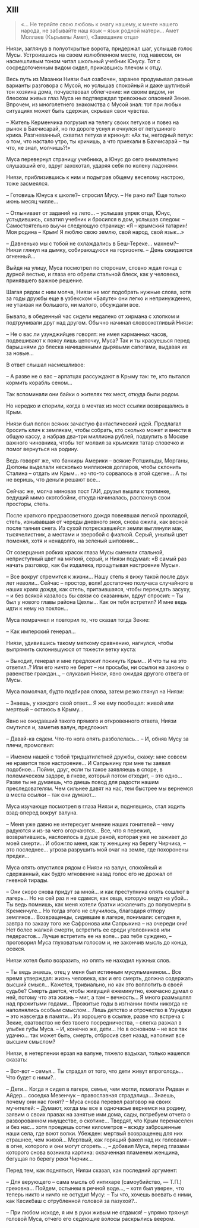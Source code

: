 ## XIII

> «… Не теряйте свою любовь к очагу нашему, к мечте нашего народа, не забывайте наш язык – язык родной матери…
> Амет Моллаев (Кърымлы Амет), «Завещание отца»

Ниязи, заглянув в полуоткрытые ворота, придержал шаг, услышав голос Мусы.
Устроившись на своем излюбленном месте, под навесом, он насмешливым тоном читал школьный учебник Юнусу.
Тот с сосредоточенным видом сидел, прижавшись плечом к отцу.

Весь путь из Мазанки Ниязи был озабочен, заранее продумывал разные варианты разговора с Мусой, но услышав спокойный и даже шутливый тон хозяина дома, почувствовал облегчение: ни своим видом, ни блеском живых глаз Муса не подтверждал тревожных опасений Зекие.
Впрочем, из многолетнего знакомства с Мусой знал: тот при любых ситуациях может быть сдержан, скрывая свои чувства.

– Житель Керменчика погрузил на телегу своих петухов и повез на рынок в Бахчисарай, но по дороге уснул и очнулся от петушиного крика.
Разгневанный, схватил петуха и крикнул: «Ах ты, негодный петух: о том, что настало утро, ты кричишь, а что приехали в Бахчисарай – ты что, не знал, молчишь?!»

Муса перевернул страницу учебника, а Юнус до сего внимательно слушавший его, вдруг захохотал, ударяя себя по колену ладонями.

Ниязи, приблизившись к ним и подыграв общему веселому настрою, тоже засмеялся.

– Готовишь Юнуса к школе?– спросил Мусу.
– Не рано ли?
Еще только июнь месяц чилле…

– Отлынивает от заданий на лето…
– услышав упрек отца, Юнус, устыдившись, схватил учебник и бросился в дом, услышав следом:
– Самостоятельно выучи следующую страницу:
«Я – крымский татарин!
Моя родина – Крым!
Я люблю свою землю, свой народ, свой язык…»

– Давненько мы с тобой не охлаждались в Беш-Тереке… махнем?– Ниязи глянул на дымку, собирающуюся на горизонте.
– День ожидается огненный…

Выйдя на улицу, Муса посмотрел по сторонам, словно ждал гонца с дурной вестью, и глаза его обрели стальной блеск, как у человека, принявшего важное решение.

Шагая рядом с ним молча, Ниязи не мог подобрать нужные слова, хотя за годы дружбы еще в узбекском «Баяуте» они легко и непринужденно, не утаивая ни большого, ни малого, обсуждали все.

Бывало, в обеденный час сидели недалеко от хирмана с хлопком и подтрунивали друг над другом.
Обычно начинал словоохотливый Ниязи:

– Не о вас ли узунджийцев говорят: не имея карманных часов, подвешивают к поясу лишь цепочку, Муса?
Так и ты красуешься перед барышнями до блеска начищенными дырявыми сапогами, выдавая их за новые…

В ответ слышал насмешливое:

– А разве не о вас – арпатцах рассуждают в Крыму так: те, кто пытался кормить корабль сеном…

Так вспоминали они байки о жителях тех мест, откуда были родом.

Но нередко и спорили, когда в мечтах из мест ссылки возвращались в Крым.

Ниязи был полон всяких зачастую фантастический идей.
Предлагал бросить клич к землякам, чтобы собрать, кто сколько может и внести в общую кассу, а набрав два-три миллиона рублей, подкупить в Москве важного чиновника, чтобы тот молвил за крымских татар словечко и помог вернуться на родину.

Ведь говорят же, что банкиры Америки – всякие Ротшильды, Морганы, Дюпоны выделали несколько миллионов долларов, чтобы склонить Сталина – отдать им Крым… но что-то сорвалось в этой сделке…
А ты не веришь, что деньги решают все…

Сейчас же, молча миновав пост ГАИ, друзья вышли к тропинке, ведущий мимо скотобойни, откуда начиналась, распахнув свои просторы, степь.

После краткого предрассветного дождя повеявшая легкой прохладой, степь, изнывавшая от череды дневного зноя, снова ожила, как весной после таяния снега.
Из сухой потрескавшейся земли выглянули мак, тысячелистник, а местами и зверобой с фиалкой.
Серый, унылый цвет поменял, хотя и ненадолго, на зеленый шиповник…

От созерцания робких красок глаза Мусы сменили стальной, неприступный цвет на мягкий, серый, и Ниязи подумал: «В самый раз начать разговор, как бы издалека, прощупывая настроение Мусы».

– Все вокруг стремится к жизни…
Нашу степь я вижу такой после двух лет неволи…
Сейчас – простор, воля! достаточно получаса случайного в наших краях дождя, как степь, притаившаяся, чтобы переждать засуху, – и без всякой казалось бы связи со сказанным, вдруг спросил:
– Ты был у нового главы района Цехлы…
Как он тебя встретил?
И мне ведь идти к нему на поклон…

Муса помрачнел и повторил то, что сказал тогда Зекие:

– Как имперский генерал…

Ниязи, удивившись такому меткому сравнению, нагнулся, чтобы выпрямить склонившуюся от тяжести ветку куста:

– Выходит, генерал и мне предложит покинуть Крым…
И что ты на это ответил..?
Или его ничто не берет – ни просьбы, ни ссылки на законы о равенстве граждан.., – слукавил Ниязи, явно ожидая другого ответа от Мусы.

Муса помолчал, будто подбирая слова, затем резко глянул на Ниязи:

– Знаешь, у каждого свой ответ…
Я же ему пообещал: живой или мертвый – остаюсь в Крыму…

Явно не ожидавший такого прямого и откровенного ответа, Ниязи смутился и, заметив валун, предложил:

– Давай-ка сядем.
Что-то нога опять разболелась…
– И, обняв Мусу за плечи, промолвил:

– Именем нашей с тобой тридцатилетней дружбы, скажу: мне совсем не нравится твое настроение…
И Сапрыкину при мне ты заявил подобное…
Пойми, друг, если ты такое заявляешь в споре, в полемическом задоре, в гневе, который потом отходит, – это одно…
Разве ты не думаешь, что даешь повод для радости нашим преследователям.
Чем сильнее давят на нас, тем быстрее мы вернемся в места ссылки – так они думают…

Муса изучающе посмотрел в глаза Ниязи и, поднявшись, стал ходить взад-вперед вокруг валуна.

– Меня уже давно не интересует мнение наших гонителей – чему радуются и из-за чего огорчаются…
Все, что я пережил, возвратившись, наслоилось в душе раной, которая уже не заживет до моей смерти…
И обожгло меня, как ту женщину на берегу Чирчика, – это последнее… угроза разрушить мой очаг на земле, где похоронены предки…

Муса опять опустился рядом с Ниязи на валун, спокойный и сдержанный, как будто мгновение назад голос его не дрожал от гневной тирады.

– Они скоро снова придут за мной… и как преступника опять сошлют в лагерь…
Но на сей раз я не сдамся, как овца, которую ведут на убой…
Ты ведь помнишь, как меня хотели братки искалечить до полусмерти в Кременчуге…
Но тогда этого не случилось, благодаря отпору земляков…
Возвращенцы, сидевшие в лагере, понимали: сегодня я, завтра по заказу того же Сафронова или Сапрыкина – на очереди они!
Нет более жалкой смерти, встретить ее среди уголовников или педерастов…
Лучше встретить ее на воле… раз тебе суждено, – проговорил Муса глуховатым голосом и, не закончив мысль до конца, осекся.

Ниязи хотел было возразить, но опять не находил нужных слов.

– Ты ведь знаешь, отец у меня был истинным мусульманином…
Все время утверждал: жизнь человека, как и его смерть, должна содержать высший смысл…
Кажется, тривиально, но как это воплотить в своей судьбе?
Смерть дается, чтобы живущий ежеминутно, ежечасно думал о ней, потому что эта жизнь – миг, а там – вечность…
Я много размышлял над прожитыми годами…
Прожитые годы в изгнании почти никогда не наполнялись особым смыслом…
Лишь детство и отрочество в Узунджи – это навсегда в памяти…
Из хорошего в ссылке, разве что встреча с Зекие, сватовство не без твоего посредничества, – слегка разжал в улыбке губы Муса.
– И, конечно же, дети…
Но в основном – не все так удачно… так может быть, смерть, отбросив свет назад, наполнит все высшим смыслом?

Ниязи, в нетерпении ерзая на валуне, тяжело вздыхал, только нашелся сказать:

– Вот-вот – семья…
Ты страдал от того, что дети живут впроголодь…
Что будет с ними?..

– Дети…
Когда я сидел в лагере, семье, чем могли, помогали Ридван и Айдер… соседка Мезенчук – православная страдалица…
Знаешь, почему они нас гонят?
– Муса снова перевел разговор на своих мучителей:
– Думают, когда мы все в одночасье вернемся на родину, заявим о своих правах на занятые ими дома, сады, потребуем отчета о разворованном имуществе, о скотине…
Твердят, что Крым перенаселен и без нас… хотя проедешь сотни километров – всюду заброшенные наши села, где воют волки.
Убежден: мертвый возвращенец для них страшнее, чем живой…
Мертвый, как горящий факел над их головами – в огне, которого и они могут сгореть…, – добавил Муса, перед глазами которого снова возникла картина: охваченная пламенем женщина, бегущая по берегу реки Чирчик…

Перед тем, как подняться, Ниязи сказал, как последний аргумент:

– Для верующего – сама мысль об интихаре (самоубийство, — Т.П.) греховна…
Пойдем, остынем в речной воде…, – хотя был уверен, что теперь никто и ничто не остудит Мусу:
– Ты что, хочешь воевать с ними, как Кесикбаш с отрубленной головой за пазухой?..

– При любом исходе, я им в руки живым не отдамся!
– упрямо тряхнул головой Муса, отчего его седеющие волосы раскрылись веером.
